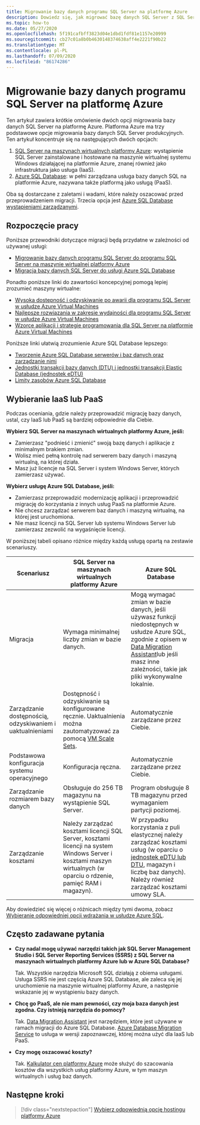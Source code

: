 ```yaml
---
title: Migrowanie bazy danych programu SQL Server na platformę Azure
description: Dowiedz się, jak migrować bazę danych SQL Server z SQL Server lokalnych na platformę Azure.
ms.topic: how-to
ms.date: 05/27/2020
ms.openlocfilehash: 5f191cafbff3823d04e1dbd1fdf81e1157e20999
ms.sourcegitcommit: cb27c01a8b0b4630148374638aff4e2221f90b22
ms.translationtype: MT
ms.contentlocale: pl-PL
ms.lasthandoff: 07/09/2020
ms.locfileid: "86174286"
---
```

# <a name="migrate-a-sql-server-database-to-azure"></a>Migrowanie bazy danych programu SQL Server na platformę Azure

Ten artykuł zawiera krótkie omówienie dwóch opcji migrowania bazy danych SQL Server na platformę Azure. Platforma Azure ma trzy podstawowe opcje migrowania bazy danych SQL Server produkcyjnych. Ten artykuł koncentruje się na następujących dwóch opcjach:

1. [SQL Server na maszynach wirtualnych platformy Azure](/azure/virtual-machines/windows/sql/virtual-machines-windows-sql-server-iaas-overview): wystąpienie SQL Server zainstalowane i hostowane na maszynie wirtualnej systemu Windows działającej na platformie Azure, znanej również jako infrastruktura jako usługa (IaaS).
2. [Azure SQL Database](/azure/sql-database/sql-database-technical-overview): w pełni zarządzana usługa bazy danych SQL na platformie Azure, nazywana także platformą jako usługą (PaaS).

Oba są dostarczane z zaletami i wadami, które należy oszacować przed przeprowadzeniem migracji. Trzecia opcja jest [Azure SQL Database wystąpieniami zarządzanymi](/azure/sql-database/sql-database-managed-instance).

## <a name="get-started"></a>Rozpoczęcie pracy

Poniższe przewodniki dotyczące migracji będą przydatne w zależności od używanej usługi:

* [Migrowanie bazy danych programu SQL Server do programu SQL Server na maszynie wirtualnej platformy Azure](/azure/virtual-machines/windows/sql/virtual-machines-windows-migrate-sql)
* [Migracja bazy danych SQL Server do usługi Azure SQL Database](/azure/sql-database/sql-database-migrate-your-sql-server-database)

Ponadto poniższe linki do zawartości koncepcyjnej pomogą lepiej zrozumieć maszyny wirtualne:

* [Wysoka dostępność i odzyskiwanie po awarii dla programu SQL Server w usłudze Azure Virtual Machines](/azure/virtual-machines/windows/sql/virtual-machines-windows-sql-high-availability-dr)
* [Najlepsze rozwiązania w zakresie wydajności dla programu SQL Server w usłudze Azure Virtual Machines](/azure/virtual-machines/windows/sql/virtual-machines-windows-sql-performance)
* [Wzorce aplikacji i strategie programowania dla SQL Server na platformie Azure Virtual Machines](/azure/virtual-machines/windows/sql/virtual-machines-windows-sql-server-app-patterns-dev-strategies)

Poniższe linki ułatwią zrozumienie Azure SQL Database lepszego:

* [Tworzenie Azure SQL Database serwerów i baz danych oraz zarządzanie nimi](/azure/sql-database/sql-database-servers-databases)
* [Jednostki transakcji bazy danych (DTU) i jednostki transakcji Elastic Database (jednostek eDTU)](/azure/sql-database/sql-database-what-is-a-dtu)
* [Limity zasobów Azure SQL Database](/azure/sql-database/sql-database-resource-limits)

## <a name="choosing-iaas-or-paas"></a>Wybieranie IaaS lub PaaS

Podczas oceniania, gdzie należy przeprowadzić migrację bazy danych, ustal, czy IaaS lub PaaS są bardziej odpowiednie dla Ciebie.

**Wybierz SQL Server na maszynach wirtualnych platformy Azure, jeśli:**

* Zamierzasz "podnieść i zmienić" swoją bazę danych i aplikacje z minimalnym brakiem zmian.
* Wolisz mieć pełną kontrolę nad serwerem bazy danych i maszyną wirtualną, na której działa.
* Masz już licencje na SQL Server i system Windows Server, których zamierzasz używać.

**Wybierz usługę Azure SQL Database, jeśli:**

* Zamierzasz przeprowadzić modernizację aplikacji i przeprowadzić migrację do korzystania z innych usług PaaS na platformie Azure.
* Nie chcesz zarządzać serwerem baz danych i maszyną wirtualną, na której jest uruchomiona.
* Nie masz licencji na SQL Server lub systemu Windows Server lub zamierzasz zezwolić na wygaśnięcie licencji.

W poniższej tabeli opisano różnice między każdą usługą opartą na zestawie scenariuszy.

| Scenariusz | SQL Server na maszynach wirtualnych platformy Azure | Azure SQL Database |
|----------|-------------------------|--------------------|
| Migracja | Wymaga minimalnej liczby zmian w bazie danych. | Mogą wymagać zmian w bazie danych, jeśli używasz funkcji niedostępnych w usłudze Azure SQL, zgodnie z opisem w [Data Migration Assistant](https://www.microsoft.com/download/details.aspx?id=53595)lub jeśli masz inne zależności, takie jak pliki wykonywalne lokalnie.|
| Zarządzanie dostępnością, odzyskiwaniem i uaktualnieniami | Dostępność i odzyskiwanie są konfigurowane ręcznie. Uaktualnienia można zautomatyzować za pomocą [VM Scale Sets](/azure/virtual-machine-scale-sets/virtual-machine-scale-sets-automatic-upgrade). | Automatycznie zarządzane przez Ciebie. |
| Podstawowa konfiguracja systemu operacyjnego | Konfiguracja ręczna. | Automatycznie zarządzane przez Ciebie. |
| Zarządzanie rozmiarem bazy danych | Obsługuje do 256 TB magazynu na wystąpienie SQL Server. | Program obsługuje 8 TB magazynu przed wymaganiem partycji poziomej. |
| Zarządzanie kosztami | Należy zarządzać kosztami licencji SQL Server, kosztami licencji na system Windows Server i kosztami maszyn wirtualnych (w oparciu o rdzenie, pamięć RAM i magazyn). | W przypadku korzystania z puli elastycznej należy zarządzać kosztami usług (w oparciu o [jednostek eDTU lub DTU](/azure/sql-database/sql-database-what-is-a-dtu), magazyn i liczbę baz danych). Należy również zarządzać kosztami umowy SLA. |

Aby dowiedzieć się więcej o różnicach między tymi dwoma, zobacz [Wybieranie odpowiedniej opcji wdrażania w usłudze Azure SQL](/azure/sql-database/sql-database-paas-vs-sql-server-iaas).

## <a name="faq"></a>Często zadawane pytania

* **Czy nadal mogę używać narzędzi takich jak SQL Server Management Studio i SQL Server Reporting Services (SSRS) z SQL Server na maszynach wirtualnych platformy Azure lub w Azure SQL Database?**

    Tak. Wszystkie narzędzia Microsoft SQL działają z obiema usługami. Usługa SSRS nie jest częścią Azure SQL Database, ale zaleca się jej uruchomienie na maszynie wirtualnej platformy Azure, a następnie wskazanie jej w wystąpieniu bazy danych.

* **Chcę go PaaS, ale nie mam pewności, czy moja baza danych jest zgodna. Czy istnieją narzędzia do pomocy?**

    Tak. [Data Migration Assistant](https://www.microsoft.com/download/details.aspx?id=53595) jest narzędziem, które jest używane w ramach migracji do Azure SQL Database. [Azure Database Migration Service](https://azure.microsoft.com/campaigns/database-migration/) to usługa w wersji zapoznawczej, której można użyć dla IaaS lub PaaS.

* **Czy mogę oszacować koszty?**

    Tak. [Kalkulator cen platformy Azure](https://azure.microsoft.com/pricing/calculator/) może służyć do szacowania kosztów dla wszystkich usług platformy Azure, w tym maszyn wirtualnych i usług baz danych.

## <a name="next-steps"></a>Następne kroki

> [!div class="nextstepaction"]
> [Wybierz odpowiednią opcję hostingu platformy Azure](choose.md)
